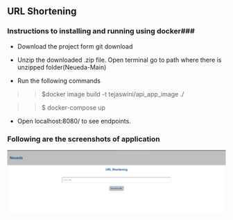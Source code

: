 ## URL Shortening ##
### Instructions to installing and running using docker###

* Download the project form git download

* Unzip the downloaded .zip file. Open terminal go to path where there is unzipped folder(Neueda-Main)

* Run the following commands

>> $docker image build -t tejaswini/api_app_image ./

>> $ docker-compose up 

* Open localhost:8080/ to see endpoints. 

### Following are the screenshots of application ###


![alt text](https://github.com/tejaswinikale165/Test-pic-for-url-short/blob/main/Screenshot%202021-02-10%20at%2001.03.46.png)

